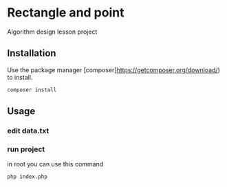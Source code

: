 # Rectangle and point

Algorithm design lesson project

## Installation

Use the package manager [composer]https://getcomposer.org/download/) to install.

```bash
composer install
```

## Usage

### edit data.txt

### run project
in root you can use this command
```
php index.php
